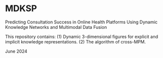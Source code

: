 # MDKSP
Predicting Consultation Success in Online Health Platforms Using Dynamic Knowledge Networks and Multimodal Data Fusion

This repository contains:
(1) Dynamic 3-dimensional figures for explicit and implicit knowledge representations.
(2) The algorithm of cross-MPM.

June 2024
